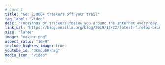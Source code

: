 ```yaml
---
# card 1
title: "Get 2,000+ trackers off your trail"
tag_label: "Video"
desc: "Thousands of trackers follow you around the internet every day. Firefox blocks them automatically."
link_url: "https://blog.mozilla.org/blog/2019/10/22/latest-firefox-brings-privacy-protections-front-and-center-letting-you-track-the-trackers/?utm_source=www.mozilla.org&utm_medium=referral&utm_campaign=homepage&utm_content=card"
size: "large"
image: "master.png"
aspect_ratio: "16-9"
include_highres_image: true
youtube_id: "dKmoubR-nVg"
media_icon: "video"
---
```





